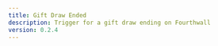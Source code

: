 ```yaml
---
title: Gift Draw Ended
description: Trigger for a gift draw ending on Fourthwall
version: 0.2.4
---
```

